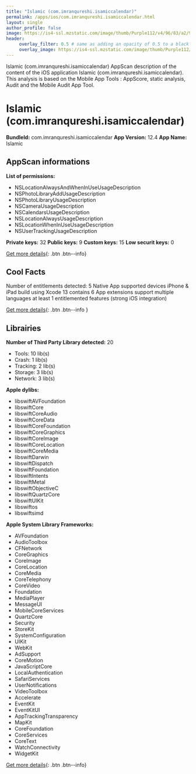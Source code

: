 ```yaml
---
title: "Islamic (com.imranqureshi.isamiccalendar)"
permalink: /apps/ios/com.imranqureshi.isamiccalendar.html
layout: single
author_profile: false
image: https://is4-ssl.mzstatic.com/image/thumb/Purple112/v4/96/83/a2/9683a23e-7878-edff-51c8-d4a9642ca3c8/AppIcon-0-0-1x_U007emarketing-0-0-0-7-0-0-sRGB-0-0-0-GLES2_U002c0-512MB-85-220-0-0.png/512x512bb.jpg
header: 
     overlay_filter: 0.5 # same as adding an opacity of 0.5 to a black background
     overlay_image: https://is4-ssl.mzstatic.com/image/thumb/Purple112/v4/96/83/a2/9683a23e-7878-edff-51c8-d4a9642ca3c8/AppIcon-0-0-1x_U007emarketing-0-0-0-7-0-0-sRGB-0-0-0-GLES2_U002c0-512MB-85-220-0-0.png/512x512bb.jpg
---
```

Islamic (com.imranqureshi.isamiccalendar) AppScan description of the content of the iOS application Islamic (com.imranqureshi.isamiccalendar). This analysis is based on the Mobile App Tools : AppScore, static analysis, Audit and the Mobile Audit App Tool.

# Islamic (com.imranqureshi.isamiccalendar)

**BundleId:** com.imranqureshi.isamiccalendar
**App Version:** 12.4
**App Name:** Islamic


## AppScan informations 

**List of permissions:** 
- NSLocationAlwaysAndWhenInUseUsageDescription
- NSPhotoLibraryAddUsageDescription
- NSPhotoLibraryUsageDescription
- NSCameraUsageDescription
- NSCalendarsUsageDescription
- NSLocationAlwaysUsageDescription
- NSLocationWhenInUseUsageDescription
- NSUserTrackingUsageDescription
  
  
**Private keys:** 32
**Public keys:** 9
**Custom keys:** 15
**Low securit keys:** 0
  
[Get more details](/pricing.html){: .btn .btn--info}

## Cool Facts

Number of entitlements detected: 5
Native App
supported devices iPhone & iPad
build using Xcode 13
contains 6 App extensions
support multiple languages
at least 1 entitlemented features (strong iOS integration)
  
[Get more details](/pricing.html){: .btn .btn--info }

## Librairies 
**Number of Third Party Library detected:** 20
- Tools: 10 lib(s)
- Crash: 1 lib(s)
- Tracking: 2 lib(s)
- Storage: 3 lib(s)
- Network: 3 lib(s)


**Apple dylibs:**
- libswiftAVFoundation
- libswiftCore
- libswiftCoreAudio
- libswiftCoreData
- libswiftCoreFoundation
- libswiftCoreGraphics
- libswiftCoreImage
- libswiftCoreLocation
- libswiftCoreMedia
- libswiftDarwin
- libswiftDispatch
- libswiftFoundation
- libswiftIntents
- libswiftMetal
- libswiftObjectiveC
- libswiftQuartzCore
- libswiftUIKit
- libswiftos
- libswiftsimd


**Apple System Library Frameworks:**
- AVFoundation
- AudioToolbox
- CFNetwork
- CoreGraphics
- CoreImage
- CoreLocation
- CoreMedia
- CoreTelephony
- CoreVideo
- Foundation
- MediaPlayer
- MessageUI
- MobileCoreServices
- QuartzCore
- Security
- StoreKit
- SystemConfiguration
- UIKit
- WebKit
- AdSupport
- CoreMotion
- JavaScriptCore
- LocalAuthentication
- SafariServices
- UserNotifications
- VideoToolbox
- Accelerate
- EventKit
- EventKitUI
- AppTrackingTransparency
- MapKit
- CoreFoundation
- CoreServices
- CoreText
- WatchConnectivity
- WidgetKit


  
[Get more details](/pricing.html){: .btn .btn--info}

